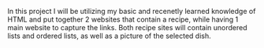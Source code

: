 In this project I will be utilizing my basic and recenetly learned knowledge of HTML and put together 2 websites that contain a recipe, while having 1 main website to capture the links.  Both recipe sites will contain unordered lists and ordered lists, as well as a picture of the selected dish.